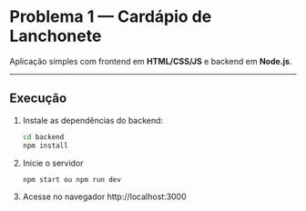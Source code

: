 #  Problema 1 — Cardápio de Lanchonete

Aplicação simples com frontend em **HTML/CSS/JS** e backend em **Node.js**.

---

##  Execução

1. Instale as dependências do backend:
   ```bash
   cd backend
   npm install

2. Inicie o servidor
   ```bash
   npm start ou npm run dev

3. Acesse no navegador 
   http://localhost:3000
